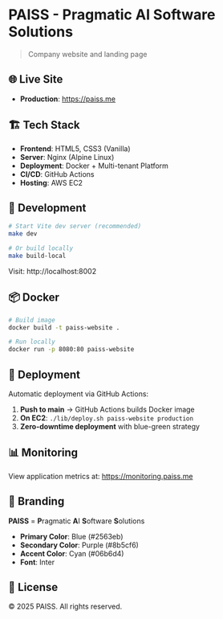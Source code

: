 # PAISS - Pragmatic AI Software Solutions

> Company website and landing page

## 🌐 Live Site

- **Production**: https://paiss.me

## 🏗️ Tech Stack

- **Frontend**: HTML5, CSS3 (Vanilla)
- **Server**: Nginx (Alpine Linux)
- **Deployment**: Docker + Multi-tenant Platform
- **CI/CD**: GitHub Actions
- **Hosting**: AWS EC2

## 🚀 Development

```bash
# Start Vite dev server (recommended)
make dev

# Or build locally
make build-local
```

Visit: http://localhost:8002

## 📦 Docker

```bash
# Build image
docker build -t paiss-website .

# Run locally
docker run -p 8080:80 paiss-website
```

## 🔄 Deployment

Automatic deployment via GitHub Actions:

1. **Push to main** → GitHub Actions builds Docker image
2. **On EC2**: `./lib/deploy.sh paiss-website production`
3. **Zero-downtime deployment** with blue-green strategy

## 📊 Monitoring

View application metrics at: https://monitoring.paiss.me

## 🎨 Branding

**PAISS** = **P**ragmatic **A**I **S**oftware **S**olutions

- **Primary Color**: Blue (#2563eb)
- **Secondary Color**: Purple (#8b5cf6)
- **Accent Color**: Cyan (#06b6d4)
- **Font**: Inter

## 📝 License

© 2025 PAISS. All rights reserved.
